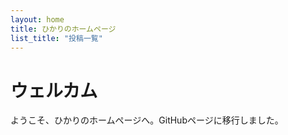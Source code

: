 ```yaml
---
layout: home
title: ひかりのホームページ
list_title: "投稿一覧"
---
```


# ウェルカム

ようこそ、ひかりのホームページへ。GitHubページに移行しました。
